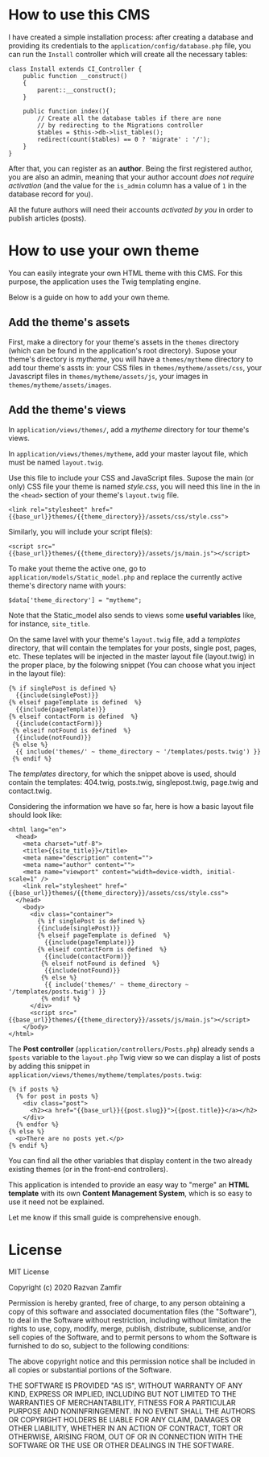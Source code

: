 # How to use this CMS


I have created a simple installation process: after creating a database and providing its credentials to the `application/config/database.php` file, you can run the `Install` controller which will create all the necessary tables:

    class Install extends CI_Controller {
        public function __construct()
        {
            parent::__construct();
        }
    
        public function index(){
            // Create all the database tables if there are none
            // by redirecting to the Migrations controller
            $tables = $this->db->list_tables();
            redirect(count($tables) == 0 ? 'migrate' : '/');
        }
    }


After that, you can register as an **author**. Being the first registered author, you are also an admin, meaning that your author account *does not require activation* (and the value for the `is_admin` column has a value of `1` in the database record for you). 

All the future authors will need their accounts *activated by you* in order to publish articles (posts).


# How to use your own theme


You can easily integrate your own HTML theme with this CMS. For this purpose, the application uses the Twig templating engine.

Below is a guide on how to add your own theme.

## Add the theme's assets

First, make a directory for your theme's assets in the `themes` directory (which can be found in the application's root directory). Supose your theme's directory is *mytheme*, you will have a `themes/mytheme` directory to add tour theme's assts in: your CSS files in `themes/mytheme/assets/css`, your Javascript files in `themes/mytheme/assets/js`, your images in `themes/mytheme/assets/images`.

## Add the theme's views

In `application/views/themes/`, add a *mytheme* directory for tour theme's views. 

In `application/views/themes/mytheme`, add your master layout file, which must be named `layout.twig`.

Use this file to include your CSS and JavaScript files. Supose the main (or only) CSS file your theme is named *style.css*, you will need this line in the in the `<head>` section of your theme's `layout.twig` file. 

    <link rel="stylesheet" href="{{base_url}}themes/{{theme_directory}}/assets/css/style.css">

Similarly, you will include your script file(s):

    <script src="{{base_url}}themes/{{theme_directory}}/assets/js/main.js"></script>

To make yout theme the active one, go to `application/models/Static_model.php` and replace the currently active theme's directory name with yours:

    $data['theme_directory'] = "mytheme";

Note that the Static_model also sends to views some **useful variables** like, for instance, `site_title`.
 
On the same lavel with your theme's `layout.twig` file, add a *templates* directory, that will contain the templates for your posts, single post, pages, etc. These teplates will be injected in the master layout file (layout.twig) in the proper place, by the folowing snippet (You can choose what you inject in the layout file):

    {% if singlePost is defined %}
      {{include(singlePost)}}
    {% elseif pageTemplate is defined  %}
      {{include(pageTemplate)}}
    {% elseif contactForm is defined  %}
      {{include(contactForm)}}
	 {% elseif notFound is defined  %}
      {{include(notFound)}}
	 {% else %}
      {{ include('themes/' ~ theme_directory ~ '/templates/posts.twig') }}				
	 {% endif %}

The *templates* directory, for which the snippet above is used, should contain the templates: 404.twig, posts.twig, singlepost.twig, page.twig and contact.twig.

Considering the information we have so far, here is how a basic layout file should look like:

	<html lang="en">
	  <head>
		<meta charset="utf-8">
		<title>{{site_title}}</title>
		<meta name="description" content="">
		<meta name="author" content="">
		<meta name="viewport" content="width=device-width, initial-scale=1" />
		<link rel="stylesheet" href="{{base_url}}themes/{{theme_directory}}/assets/css/style.css">
	  </head>
		<body>
		  <div class="container">
        	{% if singlePost is defined %}
            {{include(singlePost)}}
            {% elseif pageTemplate is defined  %}
              {{include(pageTemplate)}}
            {% elseif contactForm is defined  %}
              {{include(contactForm)}}
        	 {% elseif notFound is defined  %}
              {{include(notFound)}}
        	 {% else %}
              {{ include('themes/' ~ theme_directory ~ '/templates/posts.twig') }}				
        	 {% endif %}
		  </div>
		  <script src="{{base_url}}themes/{{theme_directory}}/assets/js/main.js"></script>
		</body>
    </html>

The **Post controller** (`application/controllers/Posts.php`) already sends a `$posts` variable to the `layout.php` Twig view so we can display a list of posts by adding this snippet in `application/views/themes/mytheme/templates/posts.twig`:

	{% if posts %}
	  {% for post in posts %}
		<div class="post">
		  <h2><a href="{{base_url}}{{post.slug}}">{{post.title}}</a></h2>
		</div>
	  {% endfor %}
	{% else %}
	  <p>There are no posts yet.</p>
	{% endif %}

You can find all the other variables that display content in the two already existing themes (or in the front-end controllers).

This application is intended to provide an easy way to "merge" an **HTML template** with its own **Content Management System**, which is so easy to use it need not be explained.

Let me know if this small guide is comprehensive enough.

# License

MIT License

Copyright (c) 2020 Razvan Zamfir

Permission is hereby granted, free of charge, to any person obtaining a copy
of this software and associated documentation files (the "Software"), to deal
in the Software without restriction, including without limitation the rights
to use, copy, modify, merge, publish, distribute, sublicense, and/or sell
copies of the Software, and to permit persons to whom the Software is
furnished to do so, subject to the following conditions:

The above copyright notice and this permission notice shall be included in all
copies or substantial portions of the Software.

THE SOFTWARE IS PROVIDED "AS IS", WITHOUT WARRANTY OF ANY KIND, EXPRESS OR
IMPLIED, INCLUDING BUT NOT LIMITED TO THE WARRANTIES OF MERCHANTABILITY,
FITNESS FOR A PARTICULAR PURPOSE AND NONINFRINGEMENT. IN NO EVENT SHALL THE
AUTHORS OR COPYRIGHT HOLDERS BE LIABLE FOR ANY CLAIM, DAMAGES OR OTHER
LIABILITY, WHETHER IN AN ACTION OF CONTRACT, TORT OR OTHERWISE, ARISING FROM,
OUT OF OR IN CONNECTION WITH THE SOFTWARE OR THE USE OR OTHER DEALINGS IN THE
SOFTWARE.